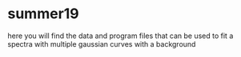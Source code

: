 # summer19
here you will find the data and program files that can be used to fit a spectra with multiple gaussian curves with a background

